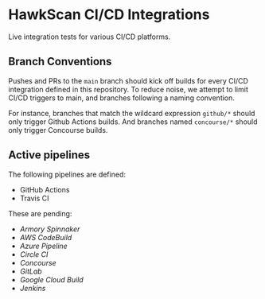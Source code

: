 # HawkScan CI/CD Integrations

Live integration tests for various CI/CD platforms.

## Branch Conventions
Pushes and PRs to the `main` branch should kick off builds for every CI/CD integration defined in this repository. To reduce noise, we attempt to limit CI/CD triggers to main, and branches following a naming convention.

For instance, branches that match the wildcard expression `github/*` should only trigger Github Actions builds. And branches named `concourse/*` should only trigger Concourse builds.

## Active pipelines

The following pipelines are defined:
* GitHub Actions
* Travis CI

These are pending:
* *Armory Spinnaker*
* *AWS CodeBuild*
* *Azure Pipeline*
* *Circle CI*
* *Concourse*
* *GitLab*
* *Google Cloud Build*
* *Jenkins*
